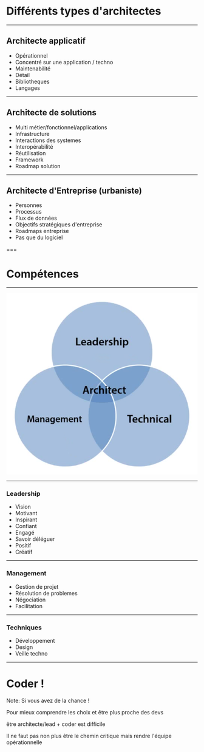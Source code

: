 
# Différents types d'architectes

---

## Architecte applicatif
- Opérationnel
- Concentré sur une application / techno
- Maintenabilité
- Détail
- Bibliotheques
- Langages

---

## Architecte de solutions
- Multi métier/fonctionnel/applications
- Infrastructure
- Interactions des systemes
- Interopérabilité
- Réutilisation
- Framework
- Roadmap solution

--- 

## Architecte d'Entreprise (urbaniste)
- Personnes
- Processus
- Flux de données
- Objectifs stratégiques d'entreprise
- Roadmaps entreprise
- Pas que du logiciel

===

# Compétences

---

![skills](/slides/architecture-architect/img/skills.png)

---

### Leadership

- Vision
- Motivant
- Inspirant
- Confiant
- Engagé
- Savoir déléguer
- Positif
- Créatif

---

### Management

- Gestion de projet
- Résolution de problemes
- Négociation
- Facilitation

---

### Techniques

- Développement
- Design
- Veille techno

---

# Coder !

Note:
Si vous avez de la chance !

Pour mieux comprendre les choix et être plus proche des devs

être architecte/lead + coder est difficile 

Il ne faut pas non plus être le chemin critique mais rendre l'équipe opérationnelle



